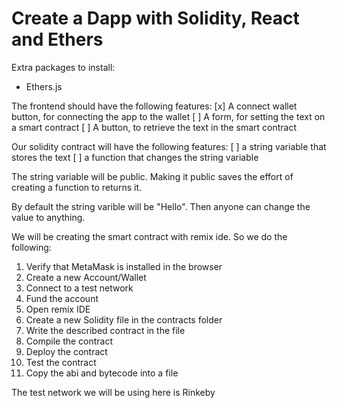 # Create a Dapp with Solidity, React and Ethers

Extra packages to install: 
* Ethers.js

The frontend should have the following features:
[x] A connect wallet button, for connecting the app to the wallet
[ ] A form, for setting the text on a smart contract
[ ] A button, to retrieve the text in the smart contract 

Our solidity contract will have the following features:
[ ] a string variable that stores the text
[ ] a function that changes the string variable

The string variable will be public. Making it public saves the effort of creating a function to returns it.

By default the string varible will be "Hello". Then anyone can change the value to anything. 

We will be creating the smart contract with remix ide. So we do the following:
1. Verify that MetaMask is installed in the browser
2. Create a new Account/Wallet
3. Connect to a test network
4. Fund the account
5. Open remix IDE
6. Create a new Solidity file in the contracts folder
7. Write the described contract in the file
8. Compile the contract
9. Deploy the contract
10. Test the contract
11. Copy the abi and bytecode into a file

The test network we will be using here is Rinkeby